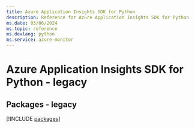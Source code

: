 ```yaml
---
title: Azure Application Insights SDK for Python
description: Reference for Azure Application Insights SDK for Python
ms.date: 03/06/2024
ms.topic: reference
ms.devlang: python
ms.service: azure-monitor
---
```

# Azure Application Insights SDK for Python - legacy
## Packages - legacy
[!INCLUDE [packages](application-insights-index.md)]